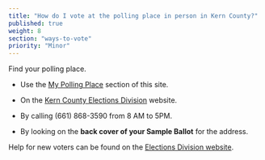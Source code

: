 ```yaml
---
title: "How do I vote at the polling place in person in Kern County?"
published: true
weight: 8
section: "ways-to-vote"
priority: "Minor"
---
```


Find your polling place.  

- Use the [My Polling Place](#section-my-polling-place) section of this site.  

- On the [Kern County Elections Division](https://elections.co.kern.ca.us/elections/VoterInfo/Address.asp) website.  

- By calling (661) 868-3590 from 8 AM to 5PM.  

- By looking on the **back cover of your Sample Ballot** for the address.  

Help for new voters can be found on the [Elections Division website](https://elections.co.kern.ca.us/elections/reghowto.asp).  
